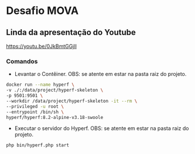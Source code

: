 # Desafio MOVA

## Linda da apresentação do Youtube 
https://youtu.be/0JkBmtGGjlI

### Comandos

- Levantar o Contêiner. OBS: se atente em estar na pasta raiz do projeto.
```bash
docker run --name hyperf \
-v ./:/data/project/hyperf-skeleton \
-p 9501:9501 \
--workdir /data/project/hyperf-skeleton -it --rm \
--privileged -u root \
--entrypoint /bin/sh \
hyperf/hyperf:8.2-alpine-v3.18-swoole
```

- Executar o servidor do Hyperf. OBS: se atente em estar na pasta raiz do projeto.
```bash
php bin/hyperf.php start
```